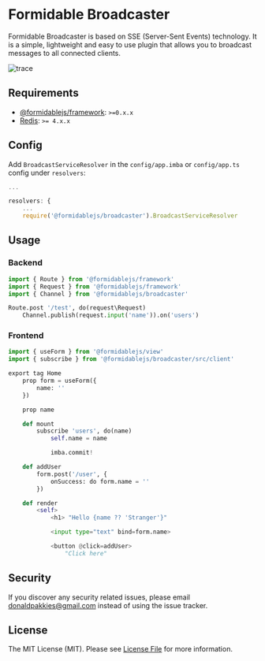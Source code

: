 # Formidable Broadcaster

Formidable Broadcaster is based on SSE (Server-Sent Events) technology. It is a simple, lightweight and easy to use plugin that allows you to broadcast messages to all connected clients.

![trace](https://raw.githubusercontent.com/formidablejs/broadcaster/dev/demo.gif)

## Requirements

 * [@formidablejs/framework](https://www.npmjs.com/package/@formidablejs/framework): `>=0.x.x`
 * [Redis](https://github.com/redis/node-redis): `>= 4.x.x`

## Config

Add `BroadcastServiceResolver` in the `config/app.imba` or `config/app.ts` config under `resolvers`:

```js
...

resolvers: {
	...
	require('@formidablejs/broadcaster').BroadcastServiceResolver
```

## Usage

### Backend

```py
import { Route } from '@formidablejs/framework'
import { Request } from '@formidablejs/framework'
import { Channel } from '@formidablejs/broadcaster'

Route.post '/test', do(request\Request)
	Channel.publish(request.input('name')).on('users')
```

### Frontend

```py
import { useForm } from '@formidablejs/view'
import { subscribe } from '@formidablejs/broadcaster/src/client'

export tag Home
	prop form = useForm({
		name: ''
	})

	prop name

	def mount
		subscribe 'users', do(name)
			self.name = name

			imba.commit!

	def addUser
		form.post('/user', {
			onSuccess: do form.name = ''
		})

	def render
		<self>
			<h1> "Hello {name ?? 'Stranger'}"

			<input type="text" bind=form.name>

			<button @click=addUser>
				"Click here"

```

Security
-------

If you discover any security related issues, please email donaldpakkies@gmail.com instead of using the issue tracker.

License
-------

The MIT License (MIT). Please see [License File](LICENSE) for more information.
